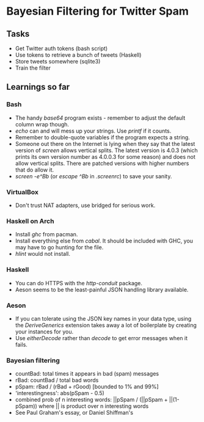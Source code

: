 # Bayesian Filtering for Twitter Spam

## Tasks
+ Get Twitter auth tokens (bash script)
+ Use tokens to retrieve a bunch of tweets (Haskell)
+ Store tweets somewhere (sqlite3)
+ Train the filter

## Learnings so far

### Bash
- The handy _base64_ program exists - remember to adjust the default column wrap though.
- _echo_ can and will mess up your strings. Use _printf_ if it counts.
- Remember to double-quote variables if the program expects a string.
- Someone out there on the Internet is lying when they say that the latest version of _screen_ allows vertical splits. The latest version is 4.0.3 (which prints its own version number as 4.0.0.3 for some reason) and does not allow vertical splits. There are patched versions with higher numbers that do allow it.
- _screen -e^Bb_ (or _escape ^Bb_ in _.screenrc_) to save your sanity.

### VirtualBox
- Don't trust NAT adapters, use bridged for serious work.

### Haskell on Arch
- Install _ghc_ from pacman.
- Install everything else from _cabal_. It should be included with GHC, you may have to go hunting for the file.
- _hlint_ would not install.

### Haskell
- You can do HTTPS with the _http-conduit_ package.
- Aeson seems to be the least-painful JSON handling library available.

### Aeson
- If you can tolerate using the JSON key names in your data type, using the _DeriveGenerics_ extension takes away a lot of boilerplate by creating your instances for you.
- Use _eitherDecode_ rather than _decode_ to get error messages when it fails.

### Bayesian filtering
- countBad: total times it appears in bad (spam) messages
- rBad: countBad / total bad words
- pSpam: rBad / (rBad + rGood) [bounded to 1% and 99%]
- 'interestingness': abs(pSpam - 0.5)
- combined prob of n interesting words: ||pSpam / (||pSpam + ||(1-pSpam)) where || is product over n interesting words
- See Paul Graham's essay, or Daniel Shiffman's
